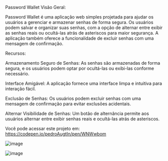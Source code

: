 Password Wallet
Visão Geral:

Password Wallet é uma aplicação web simples projetada para ajudar os usuários a gerenciar e armazenar senhas de forma segura. Os usuários podem salvar e organizar suas senhas, com a opção de alternar entre exibir as senhas reais ou ocultá-las atrás de asteriscos para maior segurança. A aplicação também oferece a funcionalidade de excluir senhas com uma mensagem de confirmação.

Recursos:

Armazenamento Seguro de Senhas: As senhas são armazenadas de forma segura, e os usuários podem optar por ocultá-las ou exibi-las conforme necessário.

Interface Amigável: A aplicação fornece uma interface limpa e intuitiva para interação fácil.

Exclusão de Senhas: Os usuários podem excluir senhas com uma mensagem de confirmação para evitar exclusões acidentais.

Alternar Visibilidade de Senhas: Um botão de alternância permite aos usuários alternar entre exibir senhas reais e ocultá-las atrás de asteriscos.

Você pode acessar este projeto em:
https://codepen.io/pedroAugtIn/pen/WNWwbom

![image](https://github.com/pedroAugtIn/Password-wallet/assets/158518938/645cc6fa-a090-4906-9991-bd992852feca)

![image](https://github.com/pedroAugtIn/Password-wallet/assets/158518938/227a740a-45bc-48a3-b1f0-206125f8c6a1)

